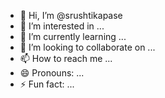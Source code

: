 - 👋 Hi, I’m @srushtikapase
- 👀 I’m interested in ...
- 🌱 I’m currently learning ...
- 💞️ I’m looking to collaborate on ...
- 📫 How to reach me ...
- 😄 Pronouns: ...
- ⚡ Fun fact: ...

<!---
srushtikapase/srushtikapase is a ✨ special ✨ repository because its `README.md` (this file) appears on your GitHub profile.
You can click the Preview link to take a look at your changes.
--->
